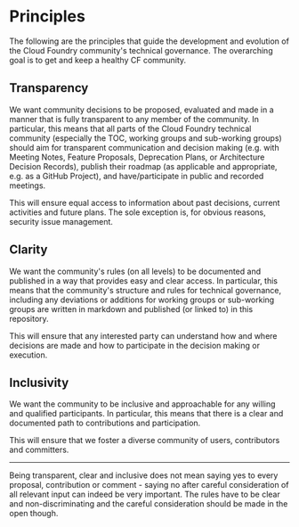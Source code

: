 # Principles

The following are the principles that guide the development and evolution of the Cloud Foundry community's technical governance. The overarching goal is to get and keep a healthy CF community.

## Transparency
We want community decisions to be proposed, evaluated and made in a manner that is fully transparent to any member of the community. 
In particular, this means that all parts of the Cloud Foundry technical community (especially the TOC, working groups and sub-working groups) should aim for transparent communication and decision making (e.g. with Meeting Notes, Feature Proposals, Deprecation Plans, or Architecture Decision Records), publish their roadmap (as applicable and appropriate, e.g. as a GitHub Project),  and have/participate in public and recorded meetings.

This will ensure equal access to information about past decisions, current activities and future plans. The sole exception is, for obvious reasons, security issue management. 

## Clarity
We want the community's rules (on all levels) to be documented and published in a way that provides easy and clear access.
In particular, this means that the community's structure and rules for technical governance, including any deviations or additions for working groups or sub-working groups are written in markdown and published (or linked to) in this repository.

This will ensure that any interested party can understand how and where decisions are made and how to participate in the decision making or execution.

## Inclusivity
We want the community to be inclusive and approachable for any willing and qualified participants.
In particular, this means that there is a clear and documented path to contributions and participation.

This will ensure that we foster a diverse community of users, contributors and committers.

---
Being transparent, clear and inclusive does not mean saying yes to every proposal, contribution or comment - saying no after careful consideration of all relevant input can indeed be very important.
The rules have to be clear and non-discriminating and the careful consideration should be made in the open though.
